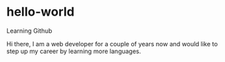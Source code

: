# hello-world
Learning Github

Hi there, I am a web developer for a couple of years now and would like to step up my career by learning more languages.
